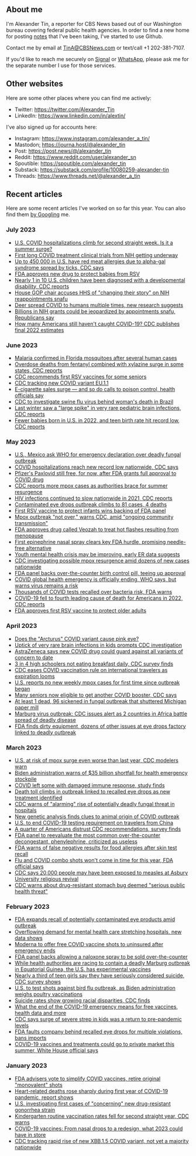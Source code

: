 ## About me

I'm Alexander Tin, a reporter for CBS News based out of our Washington bureau covering federal public health agencies. In order to find a new home for posting [notes](https://github.com/tinalexander/notes) that I've been taking, I've started to use Github.

Contact me by email at [TinA@CBSNews.com](mailto:TinA@CBSNews.com) or text/call +1 202-381-7107.

If you'd like to reach me securely on [Signal](https://signal.org/) or [WhatsApp](https://www.whatsapp.com/), please ask me for the separate number I use for those services.

## Other websites

Here are some other places where you can find me actively:

- Twitter: https://twitter.com/Alexander_Tin
- LinkedIn: https://www.linkedin.com/in/alextin/

I've also signed up for accounts here:

- Instagram: https://www.instagram.com/alexander_a_tin/
- Mastodon<a rel="me" href="https://journa.host/@alexander_tin">:</a> https://journa.host/@alexander_tin
- Post: https://post.news/@/alexander_tin
- Reddit: https://www.reddit.com/user/alexander_sn
- Spoutible: https://spoutible.com/alexander_tin
- Substack: https://substack.com/profile/10080259-alexander-tin
- Threads: https://www.threads.net/@alexander_a_tin

## Recent articles

Here are some recent articles I've worked on so far this year. You can also find them [by Googling](https://www.google.com/search?q=%22By+Alexander+Tin%22+site%3Acbsnews.com%2F) me.

### July 2023

- [U.S. COVID hospitalizations climb for second straight week. Is it a summer surge?](https://www.cbsnews.com/news/covid-hospitalizations-rise-second-week-summer-surge/)
- [First long COVID treatment clinical trials from NIH getting underway](https://www.cbsnews.com/news/first-long-covid-treatment-clinical-trial-nih/)
- [Up to 450,000 in U.S. have red meat allergies due to alpha-gal syndrome spread by ticks, CDC says](https://www.cbsnews.com/news/alpha-gal-red-meat-allergy-lone-star-tick-bites-cdc/)
- [FDA approves new drug to protect babies from RSV](https://www.cbsnews.com/news/fda-approves-drug-protect-babies-from-rsv/)
- [Nearly 1 in 10 U.S. children have been diagnosed with a developmental disability, CDC reports](https://www.cbsnews.com/news/children-diagnosed-developmental-disability-autism-cdc-reports/)
- [House GOP chair accuses HHS of "changing their story" on NIH reappointments snafu](https://www.cbsnews.com/news/hhs-national-institutes-of-health-reappointments-snafu-house-republicans/)
- [Deer spread COVID to humans multiple times, new research suggests](https://www.cbsnews.com/news/covid-19-spread-from-deer/)
- [Billions in NIH grants could be jeopardized by appointments snafu, Republicans say](https://www.cbsnews.com/news/hhs-national-institutes-of-health-appointments-house-republicans/)
- [How many Americans still haven't caught COVID-19? CDC publishes final 2022 estimates](https://www.cbsnews.com/news/how-many-americans-havent-caught-covid-cdc-estimates/)

### June 2023

- [Malaria confirmed in Florida mosquitoes after several human cases](https://www.cbsnews.com/news/malaria-florida-mosquitoes-human-cases/)
- [Overdose deaths from fentanyl combined with xylazine surge in some states, CDC reports](https://www.cbsnews.com/news/fentanyl-xylazine-drug-overdose-deaths-cdc-report/)
- [CDC recommends first RSV vaccines for some seniors](https://www.cbsnews.com/news/rsv-vaccines-for-seniors-cdc-recommends/)
- [CDC tracking new COVID variant EU.1.1](https://www.cbsnews.com/news/new-covid-variant-eu-1-1-cdc/)
- [E-cigarette sales surge — and so do calls to poison control, health officials say](https://www.cbsnews.com/news/e-cigarette-sales-vapes-poison-control-cdc-fda/)
- [CDC to investigate swine flu virus behind woman's death in Brazil](https://www.cbsnews.com/news/swine-flu-virus-death-in-brazil-cdc/)
- [Last winter saw a "large spike" in very rare pediatric brain infections, CDC reports](https://www.cbsnews.com/news/large-spike-very-rare-pediatric-brain-infections-winter-cdc-reports/)
- [Fewer babies born in U.S. in 2022, and teen birth rate hit record low, CDC reports](https://www.cbsnews.com/news/fewer-babies-born-2022-teen-birth-rate-cdc-report/)

### May 2023

- [U.S., Mexico ask WHO for emergency declaration over deadly fungal outbreak](https://www.cbsnews.com/news/us-mexico-fungal-outbreak-meningitis-who-health-emergency-request/)
- [COVID hospitalizations reach new record low nationwide, CDC says](https://www.cbsnews.com/news/covid-hospitalizations-record-low-nationwide-cdc/)
- [Pfizer's Paxlovid still free, for now, after FDA grants full approval to COVID drug](https://www.cbsnews.com/news/pfizers-paxlovid-fda-approval-cost/)
- [CDC reports more mpox cases as authorities brace for summer resurgence](https://www.cbsnews.com/news/cdc-mpox-cases-summer-resurgence/)
- [HIV infections continued to slow nationwide in 2021, CDC reports](https://www.cbsnews.com/news/hiv-infections-2021-cdc-report/)
- [Contaminated eye drops outbreak climbs to 81 cases, 4 deaths](https://www.cbsnews.com/news/contaminated-eye-drops-recall-outbreak-4-deaths/)
- [First RSV vaccine to protect infants wins backing of FDA panel](https://www.cbsnews.com/news/fda-rsv-vaccine-to-protect-infants-pfizer/)
- [Mpox outbreak "not over," warns CDC, amid "ongoing community transmission"](https://www.cbsnews.com/news/mpox-outbreak-monkeypox-not-over-cdc-community-transmission/)
- [FDA approves drug called Veozah to treat hot flashes resulting from menopause](https://www.cbsnews.com/news/fda-approves-veozah-to-treat-hot-flashes-astellas-pharma/)
- [First epinephrine nasal spray clears key FDA hurdle, promising needle-free alternative](https://www.cbsnews.com/news/fda-epinephrine-nasal-spray-neffy-ars-pharmaceuticals/)
- [Youth mental health crisis may be improving, early ER data suggests](https://www.cbsnews.com/news/youth-mental-health-crisis-may-be-improving-er-data-cdc/)
- [CDC investigating possible mpox resurgence amid dozens of new cases nationwide](https://www.cbsnews.com/news/mpox-resurgence-dozens-new-cases-nationwide-cdc-investigating/)
- [FDA panel backs over-the-counter birth control pill, teeing up approval](https://www.cbsnews.com/news/fda-over-the-counter-birth-control-pill-opill-perrigo-hra-pharma/)
- [COVID global health emergency is officially ending, WHO says, but warns virus remains a risk](https://www.cbsnews.com/news/who-covid-emergency-world-health-organization/)
- [Thousands of COVID tests recalled over bacteria risk, FDA warns](https://www.cbsnews.com/news/covid-tests-recall-bacteria-fda-roche-biosensor/)
- [COVID-19 fell to fourth leading cause of death for Americans in 2022, CDC reports](https://www.cbsnews.com/news/covid-19-fell-fourth-leading-cause-of-death-cdc/)
- [FDA approves first RSV vaccine to protect older adults](https://www.cbsnews.com/news/fda-approves-first-rsv-vaccine-to-protect-older-adults/)

### April 2023

- [Does the "Arcturus" COVID variant cause pink eye?](https://www.cbsnews.com/news/arcturus-covid-pink-eye-new-variant-symptoms-xbb116/)
- [Uptick of very rare brain infections in kids prompts CDC investigation](https://www.cbsnews.com/news/cdc-investigates-potential-uptick-of-very-rare-brain-infections-in-kids/)
- [AstraZeneca says new COVID drug could guard against all variants of concern to date](https://www.cbsnews.com/news/new-covid-drug-astrazeneca-immunocompromised-fda/)
- [3 in 4 high schoolers not eating breakfast daily, CDC survey finds](https://www.cbsnews.com/news/high-schoolers-breakfast-cdc-survey/)
- [CDC eases COVID vaccination rule on international travelers as expiration looms](https://www.cbsnews.com/news/covid-vaccination-rule-international-travelers/)
- [U.S. reports no new weekly mpox cases for first time since outbreak began](https://www.cbsnews.com/news/no-new-mpox-cases-in-us/)
- [Many seniors now eligible to get another COVID booster, CDC says](https://www.cbsnews.com/news/covid-boosters-second-bivalent-vaccine-cdc-fda/)
- [At least 1 dead, 96 sickened in fungal outbreak that shuttered Michigan paper mill](https://www.cbsnews.com/news/dozens-sickened-1-dead-fungal-outbreak-michigan-paper-mill/)
- [Marburg virus outbreak: CDC issues alert as 2 countries in Africa battle spread of deadly disease](https://www.cbsnews.com/news/marburg-virus-cdc-alert-travelers/)
- [FDA finds dirty equipment, dozens of other issues at eye drops factory linked to deadly outbreak](https://www.cbsnews.com/news/eye-drops-recall-factory-fda-inspection-global-pharma-healthcare/)

### March 2023

- [U.S. at risk of mpox surge even worse than last year, CDC modelers warn](https://www.cbsnews.com/news/mpox-risk-us-surge-worse-2022-cdc-warns/)
- [Biden administration warns of $35 billion shortfall for health emergency stockpile](https://www.cbsnews.com/news/biden-administration-warns-of-35-billion-shortfall-for-health-emergency-stockpile/)
- [COVID left some with damaged immune response, study finds](https://www.cbsnews.com/news/covid-immune-damage-study/)
- [Death toll climbs in outbreak linked to recalled eye drops as new treatment identified](https://www.cbsnews.com/news/eye-drop-recall-death-toll-pseudomonas-aeruginosa-new-treatment/)
- [CDC warns of "alarming" rise of potentially deadly fungal threat in hospitals](https://www.cbsnews.com/news/candida-auris-fungus-alarming-rise-cdc/)
- [New genetic analysis finds clues to animal origin of COVID outbreak](https://www.cbsnews.com/news/covid-origins-wuhan-market-animals-raccoon-dogs/)
- [U.S. to end COVID-19 testing requirement on travelers from China](https://www.cbsnews.com/news/us-covid-testing-china-travelers/)
- [A quarter of Americans distrust CDC recommendations, survey finds](https://www.cbsnews.com/news/cdc-recommendations-survey-trust/)
- [FDA panel to reevaluate the most common over-the-counter decongestant, phenylephrine, criticized as useless](https://www.cbsnews.com/news/fda-decongestant-phenylephrine-criticized-as-useless/)
- [FDA warns of false negative results for food allergies after skin test recall](https://www.cbsnews.com/news/food-allergy-skin-test-recall-fda-warns-false-negative-results/)
- [Flu and COVID combo shots won't come in time for this year, FDA official says](https://www.cbsnews.com/news/flu-covid-combo-shots-not-this-year-fda-official-says/)
- [CDC says 20,000 people may have been exposed to measles at Asbury University religious revival](https://www.cbsnews.com/news/asbury-university-revival-potential-measles-exposure-20000-people/)
- [CDC warns about drug-resistant stomach bug deemed "serious public health threat"](https://www.cbsnews.com/news/shigella-bacteria-cdc-warning-drug-resistant-stomach-bug-public-health-threat/)

### February 2023

- [FDA expands recall of potentially contaminated eye products amid outbreak](https://www.cbsnews.com/news/fda-warning-delsam-pharmas-artificial-eye-ointment-ezricare-recall-bacteria-outbreak/)
- [Overflowing demand for mental health care stretching hospitals, new data shows](https://www.cbsnews.com/news/mental-health-psychiatric-hospital-beds-shortage/)
- [Moderna to offer free COVID vaccine shots to uninsured after emergency ends](https://www.cbsnews.com/news/free-covid-vaccine-moderna-uninsured-after-public-health-emergency-ends/)
- [FDA panel backs allowing a naloxone spray to be sold over-the-counter](https://www.cbsnews.com/news/narcan-over-the-counter-opioid-heroin-fentanyl-drug-overdose-medication-fda-vote/)
- [While health authorities are racing to contain a deadly Marburg outbreak in Equatorial Guinea, the U.S. has experimental vaccines](https://www.cbsnews.com/news/marburg-outbreak-equatorial-guinea-us-experimental-vaccines/)
- [Nearly a third of teen girls say they have seriously considered suicide, CDC survey shows](https://www.cbsnews.com/news/teen-girls-suicide-depression-mental-health-cdc-survey/)
- [U.S. to test shots against bird flu outbreak, as Biden administration weighs poultry vaccinations](https://www.cbsnews.com/news/bird-flu-outbreak-vaccine-testing-poultry-vaccinations/)
- [Suicide rates show growing racial disparities, CDC finds](https://www.cbsnews.com/news/suicide-rates-cdc-2021-racial-disparities-black-white-hispanic-native-american/)
- [What the end of the COVID-19 emergency means for free vaccines, health data and more](https://www.cbsnews.com/news/covid-19-emergency-ends-what-happens-to-vaccines-treatments-data/)
- [CDC says surge of severe strep in kids was a return to pre-pandemic levels](https://www.cbsnews.com/news/surge-severe-strep-kids-return-to-pre-pandemic-levels-cdc-says/)
- [FDA faults company behind recalled eye drops for multiple violations, bans imports](https://www.cbsnews.com/news/recall-eye-drops-infection-fda-global-pharma-multiple-violations-import-ban-ezricare-delsam/)
- [COVID-19 vaccines and treatments could go to private market this summer, White House official says](https://www.cbsnews.com/news/covid-vaccine-treatment-private-market-white-house-official-says/)

### January 2023

- [FDA advisers vote to simplify COVID vaccines, retire original "monovalent" shots](https://www.cbsnews.com/news/covid-vaccine-fda-advisers-vote-to-simplify-retire-monovalent-shots/)
- [Heart-related deaths rose sharply during first year of COVID-19 pandemic, report shows](https://www.cbsnews.com/news/heart-related-deaths-covid-19/)
- [U.S. investigating first cases of "concerning" new drug-resistant gonorrhea strain](https://www.cbsnews.com/news/massachusetts-concerning-new-drug-resistant-gonorrhea-strain/)
- [Kindergarten routine vaccination rates fell for second straight year, CDC warns](https://www.cbsnews.com/news/kindergarten-routine-vaccination-rates-fell-for-second-straight-year-cdc-warns/)
- [COVID-19 vaccines: From nasal drops to a redesign, what 2023 could have in store](https://www.cbsnews.com/news/covid-19-vaccines-nasal-sprays-pills-breakthroughs-2023/)
- [CDC tracking rapid rise of new XBB.1.5 COVID variant, not yet a majority nationwide](https://www.cbsnews.com/news/covid-variant-xbb-1-5-cdc-tracking-us-cases-dominant-strain/)
